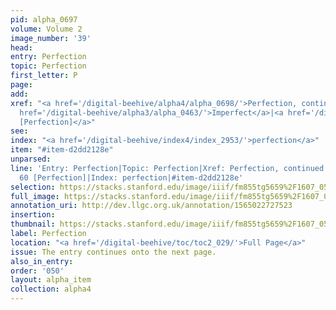 ```yaml
---
pid: alpha_0697
volume: Volume 2
image_number: '39'
head: 
entry: Perfection
topic: Perfection
first_letter: P
page: 
add: 
xref: "<a href='/digital-beehive/alpha4/alpha_0698/'>Perfection, continued</a>|<a
  href='/digital-beehive/alpha3/alpha_0463/'>Imperfect</a>|<a href='/digital-beehive/num1/num_0061/'>60
  [Perfection]</a>"
see: 
index: "<a href='/digital-beehive/index4/index_2953/'>perfection</a>"
item: "#item-d2dd2128e"
unparsed: 
line: 'Entry: Perfection|Topic: Perfection|Xref: Perfection, continued|Xref: Imperfect|Xref:
  60 [Perfection]|Index: perfection|#item-d2dd2128e'
selection: https://stacks.stanford.edu/image/iiif/fm855tg5659%2F1607_0506/331,4555,3044,541/full/0/default.jpg
full_image: https://stacks.stanford.edu/image/iiif/fm855tg5659%2F1607_0506/full/full/0/default.jpg
annotation_uri: http://dev.llgc.org.uk/annotation/1565022727523
insertion: 
thumbnail: https://stacks.stanford.edu/image/iiif/fm855tg5659%2F1607_0506/331,4555,600,180/250,/0/default.jpg
label: Perfection
location: "<a href='/digital-beehive/toc/toc2_029/'>Full Page</a>"
issue: The entry continues onto the next page.
also_in_entry: 
order: '050'
layout: alpha_item
collection: alpha4
---
```

